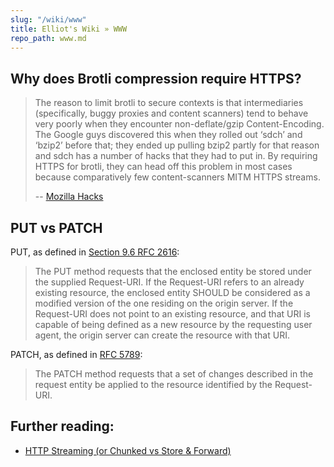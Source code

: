 ```yaml
---
slug: "/wiki/www"
title: Elliot's Wiki » WWW
repo_path: www.md
---
```


## Why does Brotli compression require HTTPS?

> The reason to limit brotli to secure contexts is that intermediaries (specifically, buggy proxies and content scanners) tend to behave very poorly when they encounter non-deflate/gzip Content-Encoding. The Google guys discovered this when they rolled out ‘sdch’ and ‘bzip2’ before that; they ended up pulling bzip2 partly for that reason and sdch has a number of hacks that they had to put in. By requiring HTTPS for brotli, they can head off this problem in most cases because comparatively few content-scanners MITM HTTPS streams.
>
> -- [Mozilla Hacks](https://hacks.mozilla.org/2015/11/better-than-gzip-compression-with-brotli)

## PUT vs PATCH

PUT, as defined in [Section 9.6 RFC 2616](http://www.w3.org/Protocols/rfc2616/rfc2616-sec9.html#sec9.6):

> The PUT method requests that the enclosed entity be stored under the supplied Request-URI. If the Request-URI refers to an already existing resource, the enclosed entity SHOULD be considered as a modified version of the one residing on the origin server. If the Request-URI does not point to an existing resource, and that URI is capable of being defined as a new resource by the requesting user agent, the origin server can create the resource with that URI.

PATCH, as defined in [RFC 5789](https://tools.ietf.org/html/rfc5789):

> The PATCH method requests that a set of changes described in the request entity be applied to the resource identified by the Request- URI.

## Further reading:

* [HTTP Streaming (or Chunked vs Store & Forward)](https://gist.github.com/CMCDragonkai/6bfade6431e9ffb7fe88)
